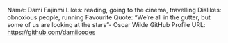 Name: Dami Fajinmi
Likes: reading, going to the cinema, travelling
Dislikes: obnoxious people, running
Favourite Quote: “We’re all in the gutter, but some of us are looking at the stars”- Oscar Wilde
GitHub Profile URL: https://github.com/damiicodes
